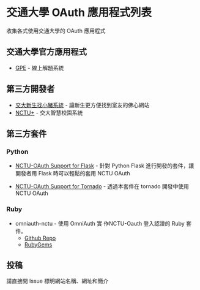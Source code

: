 # 交通大學 OAuth 應用程式列表

收集各式使用交通大學的 OAuth 應用程式

## 交通大學官方應用程式

 - [GPE](http://gpe2.acm-icpc.tw/) - 線上解題系統

## 第三方開發者

 - [交大新生找小豬系統](https://stunion.nctu.edu.tw/roommate) - 讓新生更方便找到室友的佛心網站
 - [NCTU+](https://plus.nctu.edu.tw/) - 交大智慧校園系統

## 第三方套件

### Python

- [NCTU-OAuth Support for Flask](https://pypi.python.org/pypi/NCTU-Oauth) - 
  針對 Python Flask 進行開發的套件，讓開發者用 Flask 時可以輕鬆的套用 NCTU OAuth

- [NCTU-OAuth Support for Tornado](https://github.com/allenwhale/NCTU-OAuth) - 
  透過本套件在 tornado 開發中使用 NCTU OAuth


### Ruby

- omniauth-nctu - 
  使用 OmniAuth 實 作NCTU-Oauth 登入認證的 Ruby 套件。
  - [Github Repo](https://github.com/deror1869107/omniauth-nctu)
  - [RubyGems](https://rubygems.org/gems/omniauth-nctu)

## 投稿

請直接開 Issue 標明網站名稱、網址和簡介
